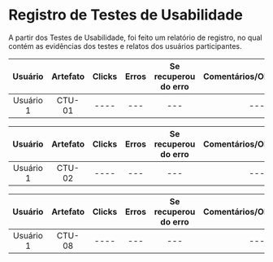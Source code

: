 # Registro de Testes de Usabilidade

A partir dos Testes de Usabilidade, foi feito um relatório de registro, no qual contém as evidências dos testes e relatos dos usuários participantes. 

| **Usuário** 	| **Artefato** 	|  **Clicks** 	| **Erros**  | **Se recuperou do erro**  | **Comentários/Observações**  |
|:---:	|:---:	| :---:	|:---:	| :---:	|:---:	| 
|Usuário 1 | CTU-01 | ---- | --- | --- | --- |

| **Usuário** 	| **Artefato** 	| **Clicks** 	| **Erros**  | **Se recuperou do erro**  | **Comentários/Observações**  |
|:---:	|:---:	| :---:	|:---:	| :---:	|:---:	| 
|Usuário 1 | CTU-02 | ---- | --- | --- | --- |

| **Usuário** 	| **Artefato** 	| **Clicks** 	| **Erros**  | **Se recuperou do erro**  | **Comentários/Observações**  |
|:---:	|:---:	| :---:	|:---:	| :---:	|:---:	| 
|Usuário 1 | CTU-08 | ---- | --- | --- | --- |
